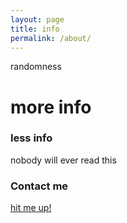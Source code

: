 ```yaml
---
layout: page
title: info
permalink: /about/
---
```


randomness
# more info
### less info

nobody will ever read this

### Contact me

[hit me up!](mailto:thespleenlesswonder@yahoo.com)